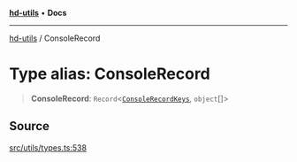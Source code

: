 [**hd-utils**](../README.md) • **Docs**

***

[hd-utils](../globals.md) / ConsoleRecord

# Type alias: ConsoleRecord

> **ConsoleRecord**: `Record`\<[`ConsoleRecordKeys`](ConsoleRecordKeys.md), `object`[]\>

## Source

[src/utils/types.ts:538](https://github.com/AhmadHddad/h-utils/blob/5c76ff5de068cee019fc632d9da2e395721bb48f/src/utils/types.ts#L538)
